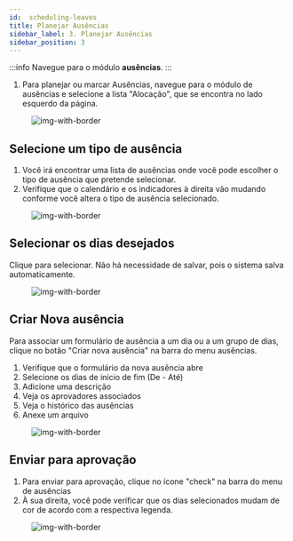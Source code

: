 ```yaml
---
id:  scheduling-leaves
title: Planejar Ausências
sidebar_label: 3. Planejar Ausências
sidebar_position: 3
---
```


:::info
Navegue para o módulo **ausências**. 
:::

1. Para planejar ou marcar Ausências, navegue para o módulo de ausências e selecione a lista "Alocação", que se encontra no lado esquerdo da página.

<figure>

![img-with-border](/img/university/leaves/scheduling-leaves1.png)
<figcaption></figcaption>
</figure>


## Selecione um tipo de ausência

1. Você irá encontrar uma lista de ausências onde você pode escolher o tipo de ausência que pretende selecionar.
2. Verifique que o calendário e os indicadores à direita vão mudando conforme você altera o tipo de ausência selecionado.

<figure>

![img-with-border](/img/university/leaves/scheduling-leaves2.png)
<figcaption></figcaption>
</figure>


## Selecionar os dias desejados

Clique para selecionar. Não há necessidade de salvar, pois o sistema salva automaticamente. 

<figure>

![img-with-border](/img/university/leaves/scheduling-leaves3.png)
<figcaption></figcaption>
</figure>


## Criar Nova ausência

Para associar um formulário de ausência a um dia ou a um grupo de dias, clique no botão "Criar nova ausência" na barra do menu ausências.

1. Verifique que o formulário da nova ausência abre
2. Selecione os dias de início de fim (De - Até)
3. Adicione uma descrição
4. Veja os aprovadores associados
5. Veja o histórico das ausências
6. Anexe um arquivo


<figure>

![img-with-border](/img/university/leaves/scheduling-leaves4.png)
<figcaption></figcaption>
</figure>

  
## Enviar para aprovação

1. Para enviar para aprovação, clique no ícone "check" na barra do menu de ausências
2. À sua direita, você pode verificar que os dias selecionados mudam de cor de acordo com a respectiva legenda.


<figure>

![img-with-border](/img/university/leaves/scheduling-leaves5.png)
<figcaption> </figcaption>
</figure>


